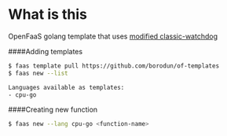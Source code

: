 # What is this
OpenFaaS golang template that uses [modified classic-watchdog](https://github.com/borodun/of-watchdog)


####Adding templates
```bash
$ faas template pull https://github.com/borodun/of-templates
$ faas new --list

Languages available as templates:
- cpu-go
```
####Creating new function
````bash
$ faas new --lang cpu-go <function-name>
````

